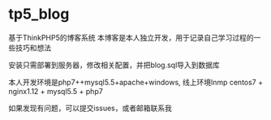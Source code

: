 # tp5_blog
基于ThinkPHP5的博客系统
本博客是本人独立开发，用于记录自己学习过程的一些技巧和想法


安装只需部署到服务器，修改相关配置，并把blog.sql导入到数据库

本人开发环境是php7++mysql5.5+apache+windows,
线上环境lnmp centos7 + nginx1.12 + mysql5.5  + php7

如果发现有问题，可以提交issues，或者邮箱联系我